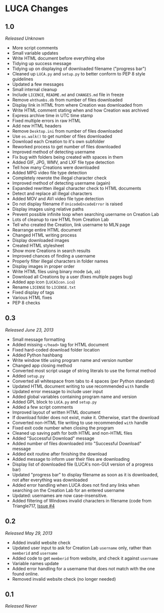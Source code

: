 LUCA Changes
============

1.0
---
_Released Unknown_

* More script comments
* Small variable updates
* Write HTML document before everything else
* Tidying up success message
* Tidying up on displaying of downloaded filename ("progress bar")
* Cleaned up `LUCA.py` and `setup.py` to better conform to PEP 8 style guidelines
* Updated a few messages
* Small internal cleanup
* Include `LICENCE`, `README.md` and `CHANGES.md` file in freeze
* Remove `ehthumbs.db` from number of files downloaded
* Display link in HTML from where Creation was downloaded from
* Write HTML comment stating when and how Creation was archived
* Express archive time in UTC time stamp
* Fixed multiple errors in raw HTML
* Add new HTML headers
* Remove `Desktop.ini` from number of files downloaded
* Use `os.walk()` to get number of files downloaded
* Download each Creation to it's own subfolder
* Reworked process to get number of files downloaded
* Improved method of detecting username
* Fix bug with folders being created with spaces in them
* Added GIF, JPG, WMV, and LXF file type detection
* Tell how many Creations were downloaded
* Added MPG video file type detection
* Completely rewrote the illegal character check
* Improved method of detecting username (again)
* Expanded rewritten illegal character check to HTML documents
* Detect and replace all illegal characters
* Added MOV and AVI video file type detection
* Do not display filename if `UnicodeEncodeError` is raised
* Display images using relative paths
* Prevent possible infinite loop when searching username on Creation Lab
* Lots of cleanup to raw HTML from Creation Lab
* Tell who created the Creation, link username to MLN page
* Rearrange entire HTML document
* Changed HTML writing process
* Display downloaded images
* Created HTML stylesheet
* Show more Creations in search results
* Improved chances of finding a username
* Properly filter illegal characters in folder names
* Display images in proper order
* Write HTML files using binary mode (`wb`, `ab`)
* Download all Creations by a user (fixes multiple pages bug)
* Added app icon (`LUCAIcon.ico`)
* Rename `LICENSE` to `LICENSE.txt`
* Fixed display of tags
* Various HTML fixes
* PEP 8 checks

0.3
---
_Released June 23, 2013_

* Small message formatting
* Added missing `</head>` tag for HTML document
* Fixed hard-coded download folder location
* Added Python hashbang
* Write window title using program name and version number
* Changed app closing method
* Converted most script usage of string literals to use the format method
* Added `setup.py`
* Converted all whitespace from tabs to 4 spaces (per Python standard)
* Updated HTML document writing to use recommended `with` handle
* Updated error message to include user input
* Added global variables containing program name and version
* Added GPL block to `LUCA.py` and `setup.py`
* Added a few script comments
* Improved layout of written HTML document
* If download folder does not exist, make it. Otherwise, start the download
* Converted non-HTML file writing to use recommended `with` handle
* Fixed exit code number when closing the program
* Cleaned up saving path for both HTML and non-HTML files
* Added "Successful Download" message
* Added number of files downloaded into "Successful Download" message
* Added exit routine after finishing the download
* Added message to inform user their files are downloading
* Display list of downloaded file (LUCA's non-GUI version of a progress bar)
* Updated "progress bar" to display filename as soon as it is downloaded, not after everything was downloaded
* Added error handling when LUCA does not find any links when searching on the Creation Lab for an entered username
* Updated: usernames are now case-insensitive.
* Added filtering of Windows invalid characters in filename (code from Triangle717, [Issue #4](https://github.com/Brickever/LUCA/issues/4)

0.2
---
_Released May 29, 2013_

* Added invalid website check
* Updated user input to ask for Creation Lab `username` only, rather than `memberid` and `username`
* Added code to get `memberid` from website, and check it against `username`
* Variable names update
* Added error handling for a username that does not match with the one found online.
* Removed invalid website check (no longer needed)

0.1
---
_Released Never_

